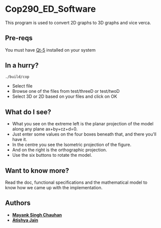 # Cop290_ED_Software 
This program is used to convert 2D graphs to 3D graphs and vice verca.

## Pre-reqs
You must have [Qt-5](https://wiki.qt.io/Install_Qt_5_on_Ubuntu) installed on your system

## In a hurry?
```bash
./build/cop
```
* Select file
* Browse one of the files from test/threeD or test/twoD
* Select 3D or 2D based on your files and click on OK

## What do I see?
* What you see on the extreme left is the planar projection of the model along any plane ax+by+cz+d=0.
* Just enter some values on the four boxes beneath that, and there you'll have it.
* In the centre you see the Isometric projection of the figure.
* And on the right is the orthographic projection.
* Use the six buttons to rotate the model.

## Want to know more?
Read the doc, functional specifications and the mathematical model to know how we came up with the implementation.

## Authors

* [**Mayank Singh Chauhan**](https://github.com/mayanksingh2298)
* [**Atishya Jain**](https://github.com/atishya-jain)
